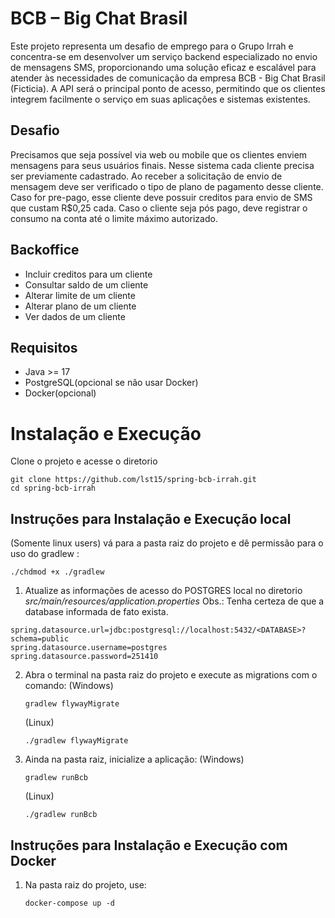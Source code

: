 # BCB – Big Chat Brasil

Este projeto representa um desafio de emprego para o Grupo Irrah e concentra-se em desenvolver um serviço backend especializado no envio de mensagens SMS, proporcionando uma solução eficaz e escalável para atender às necessidades de comunicação da empresa BCB - Big Chat Brasil (Ficticia). A API será o principal ponto de acesso, permitindo que os clientes integrem facilmente o serviço em suas aplicações e sistemas existentes.

## Desafio

Precisamos que seja possível via web ou mobile que os clientes enviem mensagens para seus usuários finais. Nesse sistema cada cliente precisa ser previamente cadastrado. Ao receber a solicitação de envio de mensagem deve ser verificado o tipo de plano de pagamento desse cliente. Caso for pre-pago, esse cliente deve possuir creditos para envio de SMS que custam R$0,25 cada. Caso o cliente seja pós pago, deve registrar o consumo na conta até o limite máximo autorizado.

## Backoffice

 * Incluir creditos para um cliente
 * Consultar saldo de um cliente
 * Alterar limite de um cliente
 * Alterar plano de um cliente
 * Ver dados de um cliente

## Requisitos
   - Java >= 17
   - PostgreSQL(opcional se não usar Docker)
   - Docker(opcional)
   

# Instalação e Execução

Clone o projeto e acesse o diretorio
   
   ```
   git clone https://github.com/lst15/spring-bcb-irrah.git
   cd spring-bcb-irrah
   ```

## Instruções para Instalação e Execução local

   (Somente linux users) vá para a pasta raiz do projeto e dê permissão para o uso do gradlew :

   ```
   ./chdmod +x ./gradlew
   ```

1. Atualize as informações de acesso do POSTGRES local no diretorio *src/main/resources/application.properties*
  Obs.: Tenha certeza de que a database informada de fato exista.

  ```
  spring.datasource.url=jdbc:postgresql://localhost:5432/<DATABASE>?schema=public
  spring.datasource.username=postgres
  spring.datasource.password=251410
  ```

2. Abra o terminal na pasta raiz do projeto e execute as migrations com o comando:
   (Windows)

   ```
   gradlew flywayMigrate
   ```

   (Linux)
   
   ```
   ./gradlew flywayMigrate
   ```

2. Ainda na pasta raiz, inicialize a aplicação:
   (Windows)
   
   ```
   gradlew runBcb
   ```

   (Linux)
   
   ```
   ./gradlew runBcb
   ```

## Instruções para Instalação e Execução com Docker

1. Na pasta raiz do projeto, use:

   ```
   docker-compose up -d
   ```
